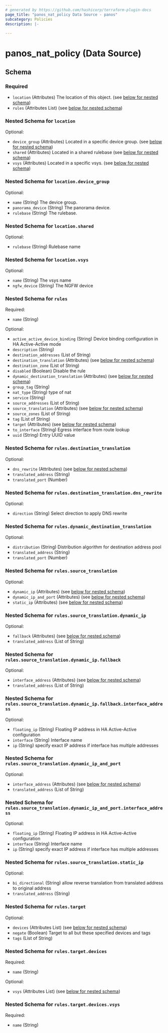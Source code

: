 ```yaml
---
# generated by https://github.com/hashicorp/terraform-plugin-docs
page_title: "panos_nat_policy Data Source - panos"
subcategory: Policies
description: |-
  
---
```


# panos_nat_policy (Data Source)





<!-- schema generated by tfplugindocs -->
## Schema

### Required

- `location` (Attributes) The location of this object. (see [below for nested schema](#nestedatt--location))
- `rules` (Attributes List) (see [below for nested schema](#nestedatt--rules))

<a id="nestedatt--location"></a>
### Nested Schema for `location`

Optional:

- `device_group` (Attributes) Located in a specific device group. (see [below for nested schema](#nestedatt--location--device_group))
- `shared` (Attributes) Located in a shared rulebase (see [below for nested schema](#nestedatt--location--shared))
- `vsys` (Attributes) Located in a specific vsys. (see [below for nested schema](#nestedatt--location--vsys))

<a id="nestedatt--location--device_group"></a>
### Nested Schema for `location.device_group`

Optional:

- `name` (String) The device group.
- `panorama_device` (String) The panorama device.
- `rulebase` (String) The rulebase.


<a id="nestedatt--location--shared"></a>
### Nested Schema for `location.shared`

Optional:

- `rulebase` (String) Rulebase name


<a id="nestedatt--location--vsys"></a>
### Nested Schema for `location.vsys`

Optional:

- `name` (String) The vsys name
- `ngfw_device` (String) The NGFW device



<a id="nestedatt--rules"></a>
### Nested Schema for `rules`

Required:

- `name` (String)

Optional:

- `active_active_device_binding` (String) Device binding configuration in HA Active-Active mode
- `description` (String)
- `destination_addresses` (List of String)
- `destination_translation` (Attributes) (see [below for nested schema](#nestedatt--rules--destination_translation))
- `destination_zone` (List of String)
- `disabled` (Boolean) Disable the rule
- `dynamic_destination_translation` (Attributes) (see [below for nested schema](#nestedatt--rules--dynamic_destination_translation))
- `group_tag` (String)
- `nat_type` (String) type of nat
- `service` (String)
- `source_addresses` (List of String)
- `source_translation` (Attributes) (see [below for nested schema](#nestedatt--rules--source_translation))
- `source_zones` (List of String)
- `tag` (List of String)
- `target` (Attributes) (see [below for nested schema](#nestedatt--rules--target))
- `to_interface` (String) Egress interface from route lookup
- `uuid` (String) Entry UUID value

<a id="nestedatt--rules--destination_translation"></a>
### Nested Schema for `rules.destination_translation`

Optional:

- `dns_rewrite` (Attributes) (see [below for nested schema](#nestedatt--rules--destination_translation--dns_rewrite))
- `translated_address` (String)
- `translated_port` (Number)

<a id="nestedatt--rules--destination_translation--dns_rewrite"></a>
### Nested Schema for `rules.destination_translation.dns_rewrite`

Optional:

- `direction` (String) Select direction to apply DNS rewrite



<a id="nestedatt--rules--dynamic_destination_translation"></a>
### Nested Schema for `rules.dynamic_destination_translation`

Optional:

- `distribution` (String) Distribution algorithm for destination address pool
- `translated_address` (String)
- `translated_port` (Number)


<a id="nestedatt--rules--source_translation"></a>
### Nested Schema for `rules.source_translation`

Optional:

- `dynamic_ip` (Attributes) (see [below for nested schema](#nestedatt--rules--source_translation--dynamic_ip))
- `dynamic_ip_and_port` (Attributes) (see [below for nested schema](#nestedatt--rules--source_translation--dynamic_ip_and_port))
- `static_ip` (Attributes) (see [below for nested schema](#nestedatt--rules--source_translation--static_ip))

<a id="nestedatt--rules--source_translation--dynamic_ip"></a>
### Nested Schema for `rules.source_translation.dynamic_ip`

Optional:

- `fallback` (Attributes) (see [below for nested schema](#nestedatt--rules--source_translation--dynamic_ip--fallback))
- `translated_address` (List of String)

<a id="nestedatt--rules--source_translation--dynamic_ip--fallback"></a>
### Nested Schema for `rules.source_translation.dynamic_ip.fallback`

Optional:

- `interface_address` (Attributes) (see [below for nested schema](#nestedatt--rules--source_translation--dynamic_ip--fallback--interface_address))
- `translated_address` (List of String)

<a id="nestedatt--rules--source_translation--dynamic_ip--fallback--interface_address"></a>
### Nested Schema for `rules.source_translation.dynamic_ip.fallback.interface_address`

Optional:

- `floating_ip` (String) Floating IP address in HA Active-Active configuration
- `interface` (String) Interface name
- `ip` (String) specify exact IP address if interface has multiple addresses




<a id="nestedatt--rules--source_translation--dynamic_ip_and_port"></a>
### Nested Schema for `rules.source_translation.dynamic_ip_and_port`

Optional:

- `interface_address` (Attributes) (see [below for nested schema](#nestedatt--rules--source_translation--dynamic_ip_and_port--interface_address))
- `translated_address` (List of String)

<a id="nestedatt--rules--source_translation--dynamic_ip_and_port--interface_address"></a>
### Nested Schema for `rules.source_translation.dynamic_ip_and_port.interface_address`

Optional:

- `floating_ip` (String) Floating IP address in HA Active-Active configuration
- `interface` (String) Interface name
- `ip` (String) specify exact IP address if interface has multiple addresses



<a id="nestedatt--rules--source_translation--static_ip"></a>
### Nested Schema for `rules.source_translation.static_ip`

Optional:

- `bi_directional` (String) allow reverse translation from translated address to original address
- `translated_address` (String)



<a id="nestedatt--rules--target"></a>
### Nested Schema for `rules.target`

Optional:

- `devices` (Attributes List) (see [below for nested schema](#nestedatt--rules--target--devices))
- `negate` (Boolean) Target to all but these specified devices and tags
- `tags` (List of String)

<a id="nestedatt--rules--target--devices"></a>
### Nested Schema for `rules.target.devices`

Required:

- `name` (String)

Optional:

- `vsys` (Attributes List) (see [below for nested schema](#nestedatt--rules--target--devices--vsys))

<a id="nestedatt--rules--target--devices--vsys"></a>
### Nested Schema for `rules.target.devices.vsys`

Required:

- `name` (String)